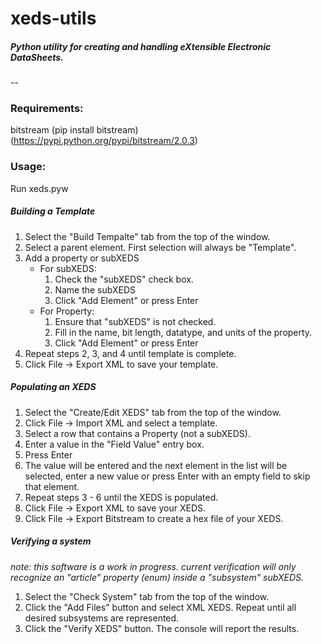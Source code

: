 # xeds-utils
##### Python utility for creating and handling eXtensible Electronic DataSheets.
--
### Requirements:
bitstream (pip install bitstream) (https://pypi.python.org/pypi/bitstream/2.0.3)

### Usage:
Run xeds.pyw

##### Building a Template
1. Select the "Build Tempalte" tab from the top of the window. 
2. Select a parent element. First selection will always be "Template".
3. Add a property or subXEDS
    - For subXEDS:
        1. Check the "subXEDS" check box.
        2. Name the subXEDS
        3. Click "Add Element" or press Enter
    - For Property:
        1. Ensure that "subXEDS" is not checked.
        2. Fill in the name, bit length, datatype, and units of the property.
        3. Click "Add Element" or press Enter
4. Repeat steps 2, 3, and 4 until template is complete.
5. Click File -> Export XML to save your template.

##### Populating an XEDS
1. Select the "Create/Edit XEDS" tab from the top of the window. 
2. Click File -> Import XML and select a template.
3. Select a row that contains a Property (not a subXEDS).
4. Enter a value in the "Field Value"  entry box.
5. Press Enter
6. The value will be entered and the next element in the list will be selected, enter a new value or press Enter with an empty field to skip that element.
7. Repeat steps 3 - 6 until the XEDS is populated.
8. Click File -> Export XML to save your XEDS.
9. Click File -> Export Bitstream to create a hex file of your XEDS.

##### Verifying a system
*note: this software is a work in progress. current verification will only recognize an "article" property (enum) inside a "subsystem" subXEDS.*

1. Select the "Check System" tab from the top of the window. 
2. Click the "Add Files" button and select XML XEDS. Repeat until all desired subsystems are represented.
3. Click the "Verify XEDS" button. The console will report the results.
